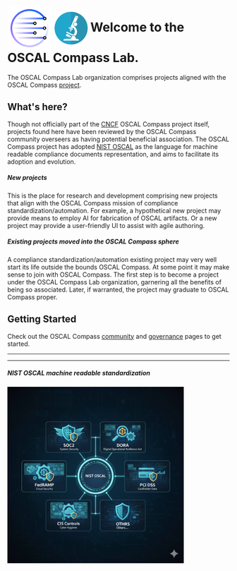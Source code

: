 # <img alt="OSCAL Compass Logo" width="100px" src="https://raw.githubusercontent.com/oscal-compass/community/main/assets/oscal-compass-color.png" style="vertical-align: middle;" /> <img alt="Microscope Image" width="75px" src="../images/microscope-3101403_1280.png" style="vertical-align: middle;" />   Welcome to the OSCAL Compass Lab.

The OSCAL Compass Lab organization comprises projects aligned with the OSCAL Compass [project](https://github.com/oscal-compass).

## What's here?

Though not officially part of the [CNCF](https://www.cncf.io/) OSCAL Compass project itself, projects found here have been reviewed by the OSCAL Compass community overseers as having potential beneficial association. The OSCAL Compass project has adopted [NIST OSCAL](https://pages.nist.gov/OSCAL/) as the language for machine readable compliance documents representation, and aims to facilitate its adoption and evolution.

##### New projects

This is the place for research and development comprising new projects that align with the OSCAL Compass mission of compliance standardization/automation. For example, a hypothetical new project may provide means to employ AI for fabrication of OSCAL artifacts. Or a new project may provide a user-friendly UI to assist with agile authoring.

##### Existing projects moved into the OSCAL Compass sphere

A compliance standardization/automation existing project may very well start its life outside the bounds OSCAL Compass. At some point it may make sense to join with OSCAL Compass. The first step is to become a project under the OSCAL Compass Lab organization, garnering all the benefits of being so associated. Later, if warranted, the project may graduate to OSCAL Compass proper.

## Getting Started

Check out the OSCAL Compass [community](https://github.com/oscal-compass/community/tree/main) and [governance](https://github.com/oscal-compass/community/blob/main/GOVERNANCE.md) pages to get started.

-----
-----

##### NIST OSCAL machine readable standardization

<img alt="NIST OSCAL" width="400px" src="../images/Gemini_Generated_Image_hjtpfyhjtpfyhjtp.png" style="vertical-align: middle;" />

